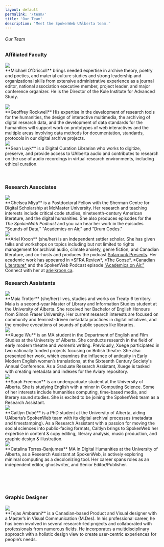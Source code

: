 ```yaml
---
layout: default
permalink: '/team/'
title: 'Our Team'
description: 'Meet the SpokenWeb UAlberta team.'
---
```


<h6 class = 'page-title'>Our Team</h6>

### Affiliated Faculty

<div class = "figure bio"><img src="{{ '/img/bio/Mike.jpg' | absolute_url }}" /></div>
**Michael O'Driscoll** brings needed expertise in archive theory, poetry and poetics, and material culture studies and strong leadership and organizational skills from extensive administrative experience as a journal editor, national association executive member, project leader, and major conference organizer. He is the Director of the Kule Institute for Advanced Study. <br><br>


<div class = "figure bio"><img src="{{ '/img/bio/Rockwell.jpg' | absolute_url }}" /></div>
**Geoffrey Rockwell** His expertise in the development of research tools for the humanities, the design of interactive multimedia, the archiving of digital research data, and the development of data standards for the humanities will support work on prototypes of web interactives and the multiple areas involving data methods for documentation, standards, protocols in our digital archive projects.


<div class = "figure bio"><img src="{{ '/img/bio/Luyk.jpg' | absolute_url }}" /></div>
**Sean Luyk** is a Digital Curation Librarian who works to digitize, preserve, and provide access to UAlberta audio and contributes to research on the use of audio recordings in virtual research environments, including ethical curation.<br><br><br>

### Research Associates  

<div class = "figure bio"><img src="{{ '/img/bio/Miya.jpg' | absolute_url }}" /></div>
**Chelsea Miya**  is a Postdoctoral Fellow with the Sherman Centre for Digital Scholarship at McMaster University. Her research and teaching interests include critical code studies, nineteenth-century American literature, and the digital humanities. She also produces episodes for the <i>The SpokenWeb Podcast</i> and you can hear her work in the episodes "Sounds of Data," "Academics on Air," and "Drum Codes."

<div class = "figure bio"><img src="{{ '/img/bio/Ariel Kroon headshot 1.jpg' | absolute_url }}" /></div>
**Ariel Kroon** (she/her) is an independent settler scholar. She has given talks and workshops on topics including but not limited to rights management for archival audio, climate anxiety, genre fiction, and Canadian literature, and co-hosts and produces the podcast <a href="https://solarpunkpresents.com/" target="_blank">Solarpunk Presents</a>. Her academic work has appeared in <a href="https://sfrareview.org/2021/04/23/living-beyond-the-end-times-an-argument-for-queer-utopianism/" target="_blank">*SFRA Review*</a>, <a href="https://scholars.wlu.ca/thegoose/vol18/iss1/2/" target="_blank">*The Goose*</a>, <a href="https://ojs.library.ubc.ca/index.php/canlit/article/view/187498" target="_blank">*Canadian Literature*</a> and the SpokenWeb Podcast episode <a href="https://spokenweb.ca/podcast/episodes/academics-on-air/" target="_blank">“Academics on Air.”</a> Connect with her at <a href="https://arielkroon.ca/" target="_blank">arielkroon.ca</a>.

### Research Assistants



<div class = "figure bio"><img src="{{ '/img/bio/Trotter.jpg' | absolute_url }}" /></div>
**Maia Trotter** (she/her) lives, studies and works on Treaty 6 territory. Maia is a second-year Master of Library and Information Studies student at the University of Alberta. She received her Bachelor of English Honours from Simon Fraser University. Her current research interests are focused on community and feminist-driven metadata practices in digital initiatives, and the emotive evocations of sounds of public spaces like libraries.

<div class = "figure bio"><img src="{{ '/img/bio/Xuege-Wudic8.jpeg' | absolute_url }}" /></div>
**Xuege Wu** is an MA student in the Department of English and Film Studies at the University of Alberta. She conducts research in the field of early modern theatre and women’s writing. Previously, Xuege participated in two nationally funded projects focusing on British theatre. She also presented her work, which examines the influence of antiquity in Early Modern English women’s translations, at the Sixteenth Century Society's Annual Conference. As a Graduate Research Assistant, Xuege is tasked with creating metadata and indexes for the Aviary repository.

<div class = "figure bio"><img src="{{ '/img/bio/Sarah-dic08.jpg' | absolute_url }}" /></div>
**Sarah Freeman** is an undergraduate student at the University of Alberta. She is studying English with a minor in Computing Science. Some of her interests include humanities computing, time-based media, and literary sound studies. She is excited to be joining the SpokenWeb team as a Research Assistant.

<div class = "figure bio"><img src="{{ '/img/bio/Dube_Caitlyn.jpeg' | absolute_url }}" /></div>
**Caitlyn Dubé** is a PhD student at the University of Alberta, aiding UAlberta’s SpokenWeb team with its digital archival processes (metadata and timestamping). As a Research Assistant with a passion for moving the social sciences into public-facing formats, Caitlyn brings to SpokenWeb her expertise in content & copy editing, literary analysis, music production, and graphic design & illustration. 

<div class = "figure bio"><img src="{{ '/img/bio/catalina-torres.jpeg' | absolute_url }}" /></div>
**Catalina Torres-Benjumea** MA in Digital Humanities at the University of Alberta, as a Research Assistant at SpokenWeb, is actively exploring minimal computing as a decolonizing tool. Her career spans roles as an independent editor, ghostwriter, and Senior Editor/Publisher. 


<br><br><br>



### Graphic Designer

<div class = "figure bio"><img src="{{ '/img/bio/Ambarani.jpg' | absolute_url }}" /></div>
**Tejas Ambarani** is a Canadian-based Product and Visual designer with a Master’s in Visual Communication (M.Des). In his professional career, he has been involved in several research-led projects and collaborated with professionals from numerous fields. He incorporates a multidisciplinary approach with a holistic design view to create user-centric experiences for people’s needs.

